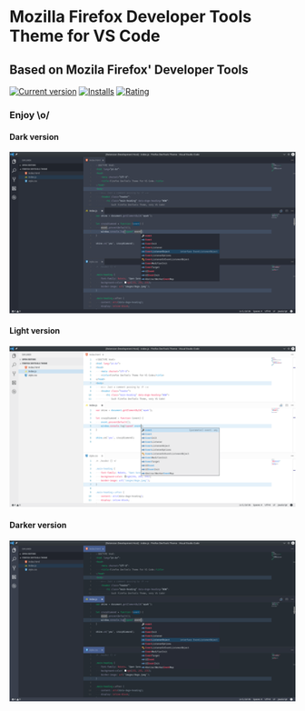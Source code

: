 # Mozilla Firefox Developer Tools Theme for VS Code

## Based on Mozila Firefox' Developer Tools

[![Current version](https://vsmarketplacebadge.apphb.com/version/Heron.firefox-devtools-theme.svg)](https://marketplace.visualstudio.com/items?itemName=Heron.firefox-devtools-theme)
[![Installs](https://vsmarketplacebadge.apphb.com/installs/Heron.firefox-devtools-theme.svg)](https://marketplace.visualstudio.com/items?itemName=Heron.firefox-devtools-theme)
[![Rating](https://vsmarketplacebadge.apphb.com/rating/Heron.firefox-devtools-theme.svg)](https://marketplace.visualstudio.com/items?itemName=Heron.firefox-devtools-theme#review-details)

### Enjoy \o/

#### Dark version
![Dark version](dark-version.png)

#### Light version
![Light version](light-version.png)

#### Darker version
![Daker version](darker-version.png)
